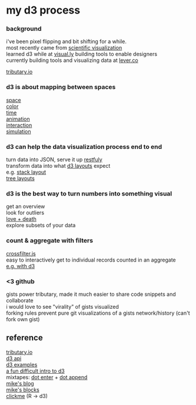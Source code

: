 my d3 process
=========

### background
i've been pixel flipping and bit shifting for a while.  
most recently came from [scientific visualization](http://enja.org/2010/12/16/particles-in-bge-fluids-in-real-time-with-opencl/)  
learned d3 while at [visual.ly](visual.ly) building tools to enable designers  
currently building tools and visualizing data at [lever.co](http://lever.co)  
 
[tributary.io](http://tributary.io)  
  
### d3 is about mapping between spaces  
  
  [space](http://tributary.io/inlet/3714774/)  
  [color](http://tributary.io/inlet/2958632/)  
  [time](http://tributary.io/inlet/5175430)   
  [animation](http://tributary.io/inlet/2958511/)  
  [interaction](http://tributary.io/inlet/3127156/)  
  [simulation](http://tributary.io/inlet/5410521)  

### d3 can help the data visualization process end to end

  turn data into JSON, serve it up [restfuly](https://github.com/mbostock/d3/wiki/Requests)  
  transform data into what [d3 layouts](https://github.com/mbostock/d3/wiki/Layouts) expect  
  e.g. [stack layout](http://tributary.io/inlet/5410501)  
  [tree layouts](https://github.com/mbostock/d3/wiki/Tree-Layout)

### d3 is the best way to turn numbers into something visual

  get an overview  
  look for outliers  
  [love + death](http://tributary.io/inlet/5411013)  
  explore subsets of your data  
  

### count & aggregate with filters  

[crossfilter.js](http://square.github.io/crossfilter/)  
easy to interactively get to individual records counted in an aggregate  
[e.g. with d3](http://tributary.io/inlet/5061827)  

### <3 github
gists power tributary, made it much easier to share code snippets and collaborate  
i would love to see "virality" of gists visualized  
forking rules prevent pure git visualizations of a gists network/history (can't fork own gist)  


## reference

[tributary.io](http://tributary.io)  
[d3 api](https://github.com/mbostock/d3/wiki/API-Reference)  
[d3 examples](http://biovisualize.github.io/d3visualization/#visualizationType=all)  
[a fun difficult intro to d3](http://macwright.org/presentations/dcjq/)  
mixtapes: [dot enter](http://enjalot.github.com/dot-enter/) + [dot append](http://enjalot.github.com/dot-append/)  
[mike's blog](http://bost.ocks.org/mike/)  
[mike's blocks](http://bl.ocks.org/mbostock)  
[clickme](https://github.com/nachocab/clickme) (R -> d3)   
